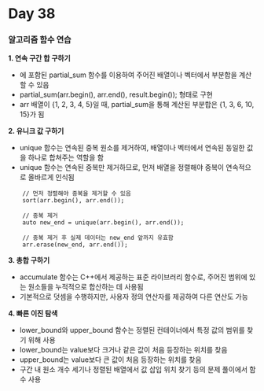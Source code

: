 # Day 38

### 알고리즘 함수 연습

**1. 연속 구간 합 구하기**

- <numeric>에 포함된 partial_sum 함수를 이용하여 주어진 배열이나 벡터에서 부분합을 계산할 수 있음
- partial_sum(arr.begin(), arr.end(), result.begin()); 형태로 구현
- arr 배열이 {1, 2, 3, 4, 5}일 때, partial_sum을 통해 계산된 부분합은 {1, 3, 6, 10, 15}가 됨

**2. 유니크 값 구하기**

- unique 함수는 연속된 중복 원소를 제거하여, 배열이나 벡터에서 연속된 동일한 값을 하나로 합쳐주는 역할을 함
- unique 함수는 연속된 중복만 제거하므로, 먼저 배열을 정렬해야 중복이 연속적으로 올바르게 인식됨

```
    // 먼저 정렬해야 중복을 제거할 수 있음
    sort(arr.begin(), arr.end());

    // 중복 제거
    auto new_end = unique(arr.begin(), arr.end());

    // 중복 제거 후 실제 데이터는 new_end 앞까지 유효함
    arr.erase(new_end, arr.end());
```

**3. 총합 구하기**

- accumulate 함수는 C++에서 제공하는 표준 라이브러리 함수로, 주어진 범위에 있는 원소들을 누적적으로 합산하는 데 사용됨
- 기본적으로 덧셈을 수행하지만, 사용자 정의 연산자를 제공하여 다른 연산도 가능

**4. 빠른 이진 탐색**

- lower_bound와 upper_bound 함수는 정렬된 컨테이너에서 특정 값의 범위를 찾기 위해 사용
- lower_bound는 value보다 크거나 같은 값이 처음 등장하는 위치를 찾음
- upper_bound는 value보다 큰 값이 처음 등장하는 위치를 찾음
- 구간 내 원소 개수 세기나 정렬된 배열에서 값 삽입 위치 찾기 등의 문제 풀이에서 함수 사용
